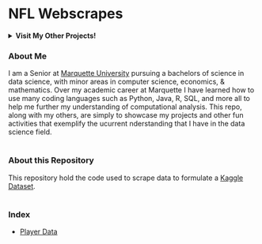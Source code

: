 # NFL Webscrapes

<details><summary><strong>Visit My Other Projects!</strong></summary> 
<br>

1. [Capsicum Research](https://github.com/logan-lauton/Capsicum-Research)
2. [Mentacare Patient Management System](https://github.com/logan-lauton/Mentcare-Patient-Management-System)
3. [NBA Player HUD App](https://github.com/logan-lauton/NBA-Player-HUD)
4. [NBA Webscrapes](https://github.com/logan-lauton/nba_webscrape)


</details>

### About Me
I am a Senior at [Marquette University](https://www.marquette.edu/data-science/) pursuing a bachelors of science in data science, with minor areas in computer science, economics, & mathematics. Over my academic career at Marquette I have learned how to use many coding languages such as Python, Java, R, SQL, and more all to help me further my understanding of computational analysis. This repo, along with my others, are simply to showcase my projects and other fun activities that exemplify the ucurrent nderstanding that I have in the data science field.

#

### About this Repository

This repository hold the code used to scrape data to formulate a [Kaggle Dataset](https://www.kaggle.com/datasets/loganlauton/nfl-player-data).

#

### Index

- [Player Data](https://github.com/logan-lauton/nfl_webscrape/blob/main/NFL%20Player%20Data%20Web%20Scrape.ipynb)

